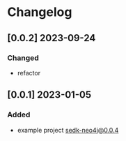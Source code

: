 # Changelog
<!-- https://keepachangelog.com/en/1.0.0/ -->

## [0.0.2]  2023-09-24
### Changed
- refactor

## [0.0.1]  2023-01-05
### Added
- example project sedk-neo4j@0.0.4
